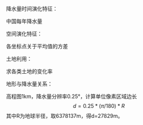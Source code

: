 降水量时间演化特征：

中国每年降水量

空间演化特征：

各坐标点关于平均值的方差

土地利用：

求各类土地的变化率

地形与降水量关系：

高程图1km，降水量分辨率0.25°，计算单位像素区域边长
$$
d = 0.25* (\pi/180) * R
$$
其中R为地球半径，取6378137m，得d=27829m。